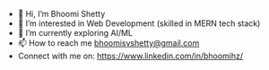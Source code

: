 - 👋 Hi, I’m Bhoomi Shetty
- 👀 I’m interested in Web Development (skilled in MERN tech stack)
- 🌱 I’m currently exploring AI/ML
- 📫 How to reach me bhoomisvshetty@gmail.com
- Connect with me on: https://www.linkedin.com/in/bhoomihz/


<!---
bhoomihz/bhoomihz is a ✨ special ✨ repository because its `README.md` (this file) appears on your GitHub profile.
You can click the Preview link to take a look at your changes.
--->
